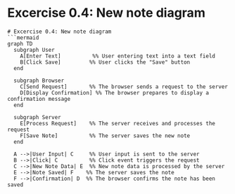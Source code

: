 # Excercise 0.4: New note diagram
```mermaid
# Excercise 0.4: New note diagram
```mermaid
graph TD
  subgraph User
    A[Enter Text]          %% User entering text into a text field
    B[Click Save]         %% User clicks the "Save" button
  end

  subgraph Browser
    C[Send Request]       %% The browser sends a request to the server
    D[Display Confirmation] %% The browser prepares to display a confirmation message
  end

  subgraph Server
    E[Process Request]    %% The server receives and processes the request
    F[Save Note]          %% The server saves the new note
  end

  A -->|User Input| C     %% User input is sent to the server
  B -->|Click| C          %% Click event triggers the request
  C -->|New Note Data| E  %% New note data is processed by the server
  E -->|Note Saved| F    %% The server saves the note
  F -->|Confirmation| D  %% The browser confirms the note has been saved
```
